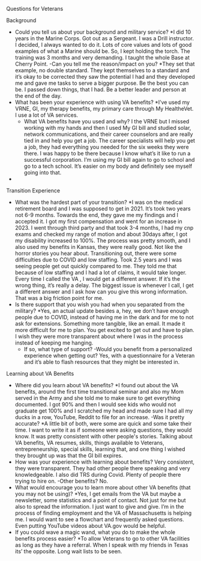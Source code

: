 Questions for Veterans

Background
- Could you tell us about your background and military service? *I did 10 years in the Marine Corps. Got out as a Sergeant. I was a Drill instructor. I decided, I always wanted to do it. Lots of core values and lots of good examples of what a Marine should be. So, I kept holding the torch. The training was 3 months and very demanding. I taught the whole Base at Cherry Point. 
-Can you tell me the reason/impact on you? *They set that example, no double standard. They kept themselves to a standard and it’s okay to be corrected they saw the potential I had and they developed me and gave me tasks to serve a bigger purpose. Be the best you can be. I passed down things, that I had. Be a better leader and person at the end of the day. 
- What has been your experience with using VA benefits? *I’ve used my VRNE, GI, my therapy benefits, my primary care through My HealtheVet. I use a lot of VA services. 
  - What VA benefits have you used and why? I the VRNE but I missed working with my hands and then I used My GI bill and studied solar, network communications, and their career counselors and are really tied in and help you get a job. The career specialists will help you get a job, they had everything you needed for the six weeks they were there. I was happy to be there because I know what’s it like to run a successful corporation. I’m using my GI bill again to go to school and go to a tech school. It’s easier on my body and definitely see myself going into that. 
-

Transition Experience    
- What was the hardest part of your transition? *I was on the medical retirement board and I was supposed to get in 2021. It’s took two years not 6-9 months. Towards the end, they gave me my findings and I accepted it. I got my first compensation and went for an increase in 2023. I went through third party and that took 3-4 months, I had my cnp exams and checked my range of motion and about 30days after, I got my disability increased to 100%. The process was pretty smooth, and I also used my benefits in Kansas, they were really good. Not like the horror stories you hear about. 
Transitioning out, there were some difficulties due to COVID and low staffing. Took 2.5 years and I was seeing people get out quickly compared to me. They told me that because of low staffing and I had a lot of claims, it would take longer. Every time I called the VA , I would get a different answer. If it’s the wrong thing, it’s really a delay. The biggest issue is whenever I call, I get a different answer and I ask how can you give this wrong information. That was a big friction point for me. 
- Is there support that you wish you had when you separated from the military? *Yes, an actual update besides a, hey, we don’t have enough people due to COVID, instead of having me in the dark and for me to not ask for extensions. Something more tangible, like an email. It made it more difficult for me to plan. You get excited to get out and have to plan. I wish they were more transparent about where I was in the process instead of keeping me hanging. 
    - If so, what type of support?
-Would you benefit from a personalized experience when getting out? Yes, with a questionnaire for a Veteran and it’s able to flash resources that they might be interested in. 

Learning about VA Benefits
- Where did you learn about VA benefits? *I found out about the VA benefits, around the first time transitional seminar and also my Mom served in the Army and she told me to make sure to get everything documented. I got 90% and then I would see kids who would not graduate get 100% and I scratched my head and made sure I had all my ducks in a row, YouTube, Reddit to file for an increase. 
-Was it pretty accurate? *A little bit of both, were some are quick and some take their time. I want to write it as if someone were asking questions, they would know. It was pretty consistent with other people's stories. 
Talking about VA benefits, VA resumes, skills, things available to Veterans, entrepreneurship, special skills, learning that, and one thing I wished they brought up was that the GI bill expires. 
- How was your experience with learning about benefits? Very consistent, they were transparent. They had other people there speaking and very knowledgeable. I also did TRS during Covid. Plenty of people there trying to hire on. 
-Other benefits? No. 
- What would encourage you to learn more about other VA benefits (that you may not be using)? *Yes, I get emails from the VA but maybe a newsletter, some statistics and a point of contact. Not just for me but also to spread the information. I just want to give and give.  I’m in the process of finding employment and the VA of Massachusetts is helping me. 
I would want to see a flowchart and frequently asked questions. Even putting YouTube videos about VA.gov would be helpful. 
 - If you could wave a magic wand, what you do to make the whole benefits process easier? *To allow Veterans to go to other VA facilities as long as they have a referral. When I speak with my friends in Texas its’ the opposite. Long wait lists to be seen. 
